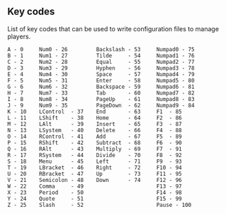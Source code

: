  ## Key codes

 List of key codes that can be used to write configuration files to manage players.

    A - 0     Num0 - 26         Backslash - 53     Numpad0 - 75
    B - 1     Num1 - 27         Tilde     - 54     Numpad1 - 76
    C - 2     Num2 - 28         Equal     - 55     Numpad2 - 77
    D - 3     Num3 - 29         Hyphen    - 56     Numpad3 - 78
    E - 4     Num4 - 30         Space     - 57     Numpad4 - 79
    F - 5     Num5 - 31         Enter     - 58     Numpad5 - 80
    G - 6     Num6 - 32         Backspace - 59     Numpad6 - 81
    H - 7     Num7 - 33         Tab       - 60     Numpad7 - 82
    I - 8     Num8 - 34         PageUp    - 61     Numpad8 - 83
    J - 9     Num9 - 35         PageDown  - 62     Numpad9 - 84
    K - 10    LControl  - 37    End       - 63     F1  - 85
    L - 11    LShift    - 38    Home      - 64     F2  - 86
    M - 12    LAlt      - 39    Insert    - 65     F3  - 87
    N - 13    LSystem   - 40    Delete    - 66     F4  - 88
    O - 14    RControl  - 41    Add       - 67     F5  - 89
    P - 15    RShift    - 42    Subtract  - 68     F6  - 90
    Q - 16    RAlt      - 43    Multiply  - 69     F7  - 91
    R - 17    RSystem   - 44    Divide    - 70     F8  - 92
    S - 18    Menu      - 45    Left      - 71     F9  - 93
    T - 19    LBracket  - 46    Right     - 72     F10 - 94
    U - 20    RBracket  - 47    Up        - 73     F11 - 95
    V - 21    Semicolon - 48    Down      - 74     F12 - 96
    W - 22    Comma     - 49                       F13 - 97
    X - 23    Period    - 50                       F14 - 98
    Y - 24    Quote     - 51                       F15 - 99
    Z - 25    Slash     - 52                       Pause - 100

